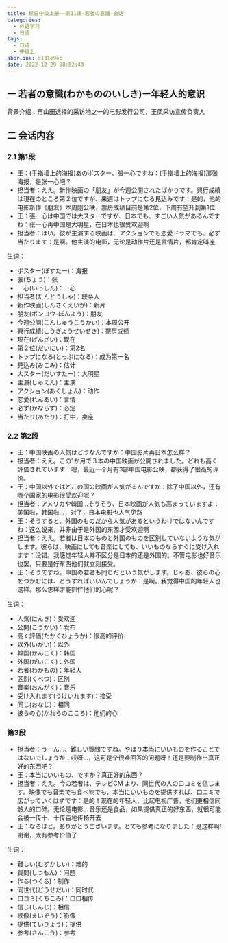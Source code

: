 ```yaml
---
title: 标日中级上册——第11课-若者の意識-会话
categories:
  - 外语学习
  - 日语
tags:
  - 日语
  - 中级上
abbrlink: d131e9ec
date: 2022-12-29 08:52:43
---
```

## 一 若者の意識(わかもののいしき)ー年轻人的意识

背景介绍：再山田选择的采访地之一的电影发行公司，王凤采访宣传负责人

<!--more-->

## 二 会话内容

### 2.1 第1段

* 王：(手指墙上的海报)あのポスター、張一心ですね：(手指墙上的海报)那张海报，是张一心吧？
* 担当者：ええ。新作映画の「朋友」が今週公開されたばかりです。興行成績は現在のところ第２位ですが、来週はトップになる見込みです：是的，他的电影新作《朋友》本周刚公映，票房成绩目前是第2位，下周有望升到第1位
* 王：張一心は中国では大スターですが、日本でも、すごい人気があるんですね：张一心再中国是大明星，在日本也很受欢迎啊
* 担当者：はい。彼が主演する映画は、アクションでも恋愛ドラマでも、必ず当たります：是啊。他主演的电影，无论是动作片还是言情片，都肯定叫座

生词：

* ポスター(ぽすたー)：海报
* 張(ちょう)：张
* 一心(いっしん)：一心
* 担当者(たんとうしゃ)：联系人
* 新作映画(しんさくえいが)：新片
* 朋友(ポンヨウ-ぽんよう)：朋友
* 今週公開(こんしゅうこうかい)：本周公开
* 興行成績(こうぎょうせいせき)：票房成绩
* 現在(げんざい)：现在
* 第２位(だいにい)：第2名
* トップになる(とっぷになる)：成为第一名
* 見込み(みこみ)：估计
* 大スター(だいすたー)：大明星
* 主演(しゅえん)：主演
* アクション(あくしょん)：动作
* 恋愛(れんあい)：言情
* 必ず(かならず)：必定
* 当たり(あたり)：打中，卖座

### 2.2 第2段

* 王：中国映画の人気はどうなんですか：中国影片再日本怎么样？
* 担当者：ええ。この1か月で３本の中国映画が公開されました。どれも高く評価されています：嗯，最近一个月有3部中国电影公映，都获得了很高的评价。
* 王：中国以外ではどこの国の映画が人気がるんですか：除了中国以外，还有哪个国家的电影很受欢迎呢？
* 担当者：アメリカや韓国…そうそう、日本映画が人気も高まっていますよ：美国啦，韩国啦...，对了，日本电影也人气见涨
* 王：そうすると、外国のものだから人気があるというわけではないんですね：这么说来，并非由于是外国的东西才受欢迎啊
* 担当者：ええ。若者は日本のものと外国のものを区別していないような気がします。彼らは、映画にしても音楽にしても、いいものならすぐに受け入れます：没错。我感觉年轻人并不区分是日本的还是外国的。不管电影也好音乐也罢，只要是好东西他们就立刻接受。
* 王：そうですね。中国の若者も同じだという気がします。じゃあ、彼らの心をつかむには、どうすればいいんでしょうか：是啊。我觉得中国的年轻人也这样。那么怎样才能抓住他们的心呢？

生词：

* 人気(にんき)：受欢迎
* 公開(こうかい)：发布
* 高く評価(たかくひょうか)：很高的评价
* 以外(いがい)：以外
* 韓国(かんこく)：韩国
* 外国(がいこく)：外国
* 若者(わかもの)：年轻人
* 区別(くべつ)：区別
* 音楽(おんがく)：音乐
* 受け入れます(うけいれます)：接受
* 同じ(おなじ)：相同
* 彼らの心(かれらのこころ)：他们的心

### 第3段

* 担当者：うーん…、難しい質問ですね。やはり本当にいいものを作ることではないでしょうか：哎呀...，这可是个很难回答的问题呀！还是要制作出真正好的东西吧？
* 王：本当にいいもの、ですか？真正好的东西？
* 担当者：ええ。今の若者は、テレビCM より、同世代の人の口コミを信じます。映像でも音楽でも食べ物でも、本当にいいものを提供すれば、口コミで広がっていくはずです：是的！现在的年轻人，比起电视广告，他们更相信同龄人的口碑。无论是电影、音乐还是食品，如果提供真正的好东西，就很可能会被一传十、十传百地传扬开去
* 王：なるほど。ありがとうございます。とても参考になりました：是这样啊!谢谢，太有参考价值了

生词：

* 難しい(むずかしい)：难的
* 質問(しつもん)：问题
* 作る(つくる)：制作
* 同世代(どうせだい)：同时代
* 口コミ(くちこみ)：口口相传
* 信じ(しんじ)：相信
* 映像(えいぞう)：影像
* 提供(ていきょう)：提供
* 参考(さんこう)：参考
